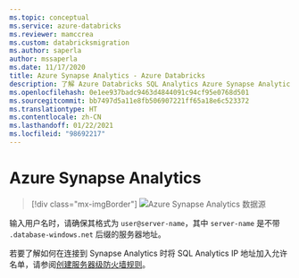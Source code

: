 ```yaml
---
ms.topic: conceptual
ms.service: azure-databricks
ms.reviewer: mamccrea
ms.custom: databricksmigration
ms.author: saperla
author: mssaperla
ms.date: 11/17/2020
title: Azure Synapse Analytics - Azure Databricks
description: 了解 Azure Databricks SQL Analytics Azure Synapse Analytics 外部数据源及其管理方式。
ms.openlocfilehash: 0e1ee937badc9463d4844091c94cf95e0768d501
ms.sourcegitcommit: bb7497d5a11e8fb506907221ff65a18e6c523372
ms.translationtype: HT
ms.contentlocale: zh-CN
ms.lasthandoff: 01/22/2021
ms.locfileid: "98692217"
---
```

# <a name="azure-synapse-analytics"></a>Azure Synapse Analytics

> [!div class="mx-imgBorder"]
> ![Azure Synapse Analytics 数据源](../../../_static/images/sql/mssql-ds-choice.png)

输入用户名时，请确保其格式为 ``user@server-name``，其中 ``server-name`` 是不带 ``.database-windows.net`` 后缀的服务器地址。

若要了解如何在连接到 Synapse Analytics 时将 SQL Analytics IP 地址加入允许名单，请参阅[创建服务器级防火墙规则](/synapse-analytics/sql-data-warehouse/create-data-warehouse-portal#create-a-server-level-firewall-rule)。